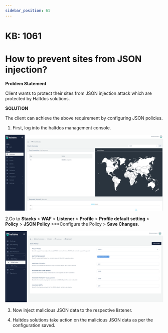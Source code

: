```yaml
---
sidebar_position: 61
---
```


# KB: 1061

# How to prevent sites from JSON injection?

**Problem Statement**

Client wants to protect their sites from JSON injection attack which are protected by Haltdos solutions.

**SOLUTION**

The client can achieve the above requirement by configuring JSON policies.

1. First, log into the haltdos management console.

![kb-1061](/img/waf/v6/kb/proflogin.png)

2.Go to **Stacks** > **WAF** > **Listener** > **Profile** > **Profile default setting** > **Policy** > **JSON Policy** >**Configure the Policy > **Save Changes**.

![kb-1061](/img/waf/v6/kb/jsonpol.png)


3. Now inject malicious JSON data to the respective listener.

4. Haltdos solutions take action on the malicious JSON data as per the configuration saved. 

